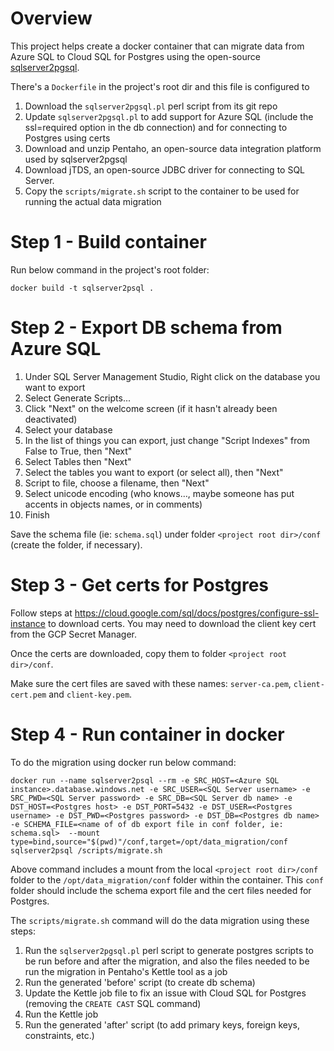 # Overview

This project helps create a docker container that can migrate data from Azure SQL to Cloud SQL for Postgres using the open-source [sqlserver2pgsql](https://github.com/dalibo/sqlserver2pgsql).

There's a `Dockerfile` in the project's root dir and this file is configured to  
1. Download the `sqlserver2pgsql.pl` perl script from its git repo
2. Update `sqlserver2pgsql.pl` to add support for Azure SQL (include the ssl=required option in the db connection) and for connecting to Postgres using certs
3. Download and unzip Pentaho, an open-source data integration platform used by sqlserver2pgsql
4. Download jTDS, an open-source JDBC driver for connecting to SQL Server. 
5. Copy the `scripts/migrate.sh` script to the container to be used for running the actual data migration


# Step 1 - Build container
Run below command in the project's root folder:

```
docker build -t sqlserver2psql .
```

# Step 2 - Export DB schema from Azure SQL
1. Under SQL Server Management Studio, Right click on the database you want to export
2. Select Generate Scripts...
3. Click "Next" on the welcome screen (if it hasn't already been deactivated)
4. Select your database
5. In the list of things you can export, just change "Script Indexes" from False to True, then "Next"
6. Select Tables then "Next"
7. Select the tables you want to export (or select all), then "Next"
8. Script to file, choose a filename, then "Next"
9. Select unicode encoding (who knows…, maybe someone has put accents in objects names, or in comments)
10. Finish

Save the schema file (ie: `schema.sql`) under folder `<project root dir>/conf` (create the folder, if necessary).

# Step 3 - Get certs for Postgres

Follow steps at https://cloud.google.com/sql/docs/postgres/configure-ssl-instance to download certs. You may need to download the client key cert from the GCP Secret Manager.

Once the certs are downloaded, copy them to folder `<project root dir>/conf`.

Make sure the cert files are saved with these names: `server-ca.pem`, `client-cert.pem` and `client-key.pem`.


# Step 4 - Run container in docker
To do the migration using docker run below command:

```
docker run --name sqlserver2psql --rm -e SRC_HOST=<Azure SQL instance>.database.windows.net -e SRC_USER=<SQL Server username> -e SRC_PWD=<SQL Server password> -e SRC_DB=<SQL Server db name> -e DST_HOST=<Postgres host> -e DST_PORT=5432 -e DST_USER=<Postgres username> -e DST_PWD=<Postgres password> -e DST_DB=<Postgres db name> -e SCHEMA_FILE=<name of of db export file in conf folder, ie: schema.sql>  --mount type=bind,source="$(pwd)"/conf,target=/opt/data_migration/conf sqlserver2psql /scripts/migrate.sh
```

Above command includes a mount from the local `<project root dir>/conf` folder to the `/opt/data_migration/conf` folder within the container. This `conf` folder should include the schema export file and the cert files needed for Postgres.

The `scripts/migrate.sh` command will do the data migration using these steps:
1. Run the `sqlserver2pgsql.pl` perl script to generate postgres scripts to be run before and after the migration, and also the files needed to be run the migration in Pentaho's Kettle tool as a job
2. Run the generated 'before' script (to create db schema)
3. Update the Kettle job file to fix an issue with Cloud SQL for Postgres (removing the `CREATE CAST` SQL command)
4. Run the Kettle job
5. Run the generated 'after' script (to add primary keys, foreign keys, constraints, etc.)

